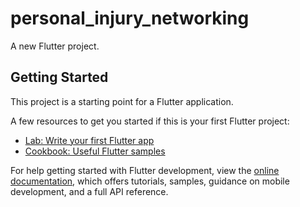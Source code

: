 # personal_injury_networking
 
A new Flutter project. 

## Getting Started   

This project is a starting point for a Flutter application.    
  
A few resources to get you started if this is your first Flutter project: 

- [Lab: Write your first Flutter app](https://docs.flutter.dev/get-started/codelab)  
- [Cookbook: Useful Flutter samples](https://docs.flutter.dev/cookbook) 
 
For help getting started with Flutter development, view the
[online documentation](https://docs.flutter.dev/), which offers tutorials,
samples, guidance on mobile development, and a full API reference.
